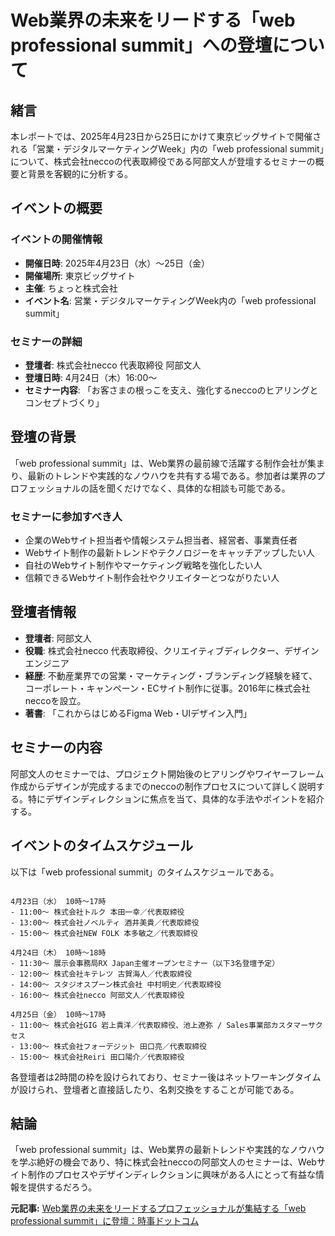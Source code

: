 # Web業界の未来をリードする「web professional summit」への登壇について

## 緒言

本レポートでは、2025年4月23日から25日にかけて東京ビッグサイトで開催される「営業・デジタルマーケティングWeek」内の「web professional summit」について、株式会社neccoの代表取締役である阿部文人が登壇するセミナーの概要と背景を客観的に分析する。

## イベントの概要

### イベントの開催情報

- **開催日時**: 2025年4月23日（水）～25日（金）
- **開催場所**: 東京ビッグサイト
- **主催**: ちょっと株式会社
- **イベント名**: 営業・デジタルマーケティングWeek内の「web professional summit」

### セミナーの詳細

- **登壇者**: 株式会社necco 代表取締役 阿部文人
- **登壇日時**: 4月24日（木）16:00～
- **セミナー内容**: 「お客さまの根っこを支え、強化するneccoのヒアリングとコンセプトづくり」

## 登壇の背景

「web professional summit」は、Web業界の最前線で活躍する制作会社が集まり、最新のトレンドや実践的なノウハウを共有する場である。参加者は業界のプロフェッショナルの話を聞くだけでなく、具体的な相談も可能である。

### セミナーに参加すべき人

- 企業のWebサイト担当者や情報システム担当者、経営者、事業責任者
- Webサイト制作の最新トレンドやテクノロジーをキャッチアップしたい人
- 自社のWebサイト制作やマーケティング戦略を強化したい人
- 信頼できるWebサイト制作会社やクリエイターとつながりたい人

## 登壇者情報

- **登壇者**: 阿部文人
- **役職**: 株式会社necco 代表取締役、クリエイティブディレクター、デザインエンジニア
- **経歴**: 不動産業界での営業・マーケティング・ブランディング経験を経て、コーポレート・キャンペーン・ECサイト制作に従事。2016年に株式会社neccoを設立。
- **著書**: 「これからはじめるFigma Web・UIデザイン入門」

## セミナーの内容

阿部文人のセミナーでは、プロジェクト開始後のヒアリングやワイヤーフレーム作成からデザインが完成するまでのneccoの制作プロセスについて詳しく説明する。特にデザインディレクションに焦点を当て、具体的な手法やポイントを紹介する。

## イベントのタイムスケジュール

以下は「web professional summit」のタイムスケジュールである。

```

4月23日（水） 10時～17時
- 11:00～ 株式会社トルク 本田一幸／代表取締役
- 13:00～ 株式会社ノベルティ 酒井美貴／代表取締役
- 15:00～ 株式会社NEW FOLK 本多敏之／代表取締役

4月24日（木） 10時～18時
- 11:30～ 展示会事務局RX Japan主催オープンセミナー（以下3名登壇予定）
- 12:00～ 株式会社キテレツ 古賀海人／代表取締役
- 14:00～ スタジオスプーン株式会社 中村明史／代表取締役
- 16:00～ 株式会社necco 阿部文人／代表取締役

4月25日（金） 10時～17時
- 11:00～ 株式会社GIG 岩上貴洋／代表取締役、池上遼弥 / Sales事業部カスタマーサクセス
- 13:00～ 株式会社フォーデジット 田口亮／代表取締役
- 15:00～ 株式会社Reiri 田口陽介／代表取締役
```

各登壇者は2時間の枠を設けられており、セミナー後はネットワーキングタイムが設けられ、登壇者と直接話したり、名刺交換をすることが可能である。

## 結論

「web professional summit」は、Web業界の最新トレンドや実践的なノウハウを学ぶ絶好の機会であり、特に株式会社neccoの阿部文人のセミナーは、Webサイト制作のプロセスやデザインディレクションに興味がある人にとって有益な情報を提供するだろう。

**元記事:** [Web業界の未来をリードするプロフェッショナルが集結する「web professional summit」に登壇：時事ドットコム](https://www.jiji.com/jc/article?k=000000001.000159807&g=prt)